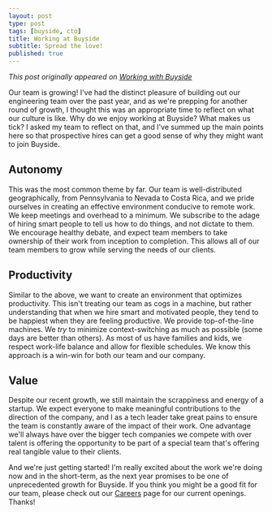 ```yaml
---
layout: post
type: post
tags: [buyside, cto]
title: Working at Buyside
subtitle: Spread the love! 
published: true
---
```


*This post originally appeared on [Working with Buyside](https://getbuyside.com/working-at-buyside/)*

Our team is growing! I've had the distinct pleasure of building out our engineering team over the past year, and as we're prepping for another round of growth, I thought this was an appropriate time to reflect on what our culture is like. Why do we enjoy working at Buyside? What makes us tick? I asked my team to reflect on that, and I've summed up the main points here so that prospective hires can get a good sense of why they might want to join Buyside.

## Autonomy

This was the most common theme by far.  Our team is well-distributed geographically, from Pennsylvania to Nevada to Costa Rica, and we pride ourselves in creating an effective environment conducive to remote work.  We keep meetings and overhead to a minimum.  We subscribe to the adage of hiring smart people to tell us how to do things, and not dictate to them.  We encourage healthy debate, and expect team members to take ownership of their work from inception to completion.  This allows all of our team members to grow while serving the needs of our clients.

## Productivity

Similar to the above, we want to create an environment that optimizes productivity.  This isn't treating our team as cogs in a machine, but rather understanding that when we hire smart and motivated people, they tend to be happiest when they are feeling productive.  We provide top-of-the-line machines.  We *try* to minimize context-switching as much as possible (some days are better than others).  As most of us have families and kids, we respect work-life balance and allow for flexible schedules.  We know this approach is a win-win for both our team and our company.

## Value

Despite our recent growth, we still maintain the scrappiness and energy of a startup.  We expect everyone to make meaningful contributions to the direction of the company, and I as a tech leader take great pains to ensure the team is constantly aware of the impact of their work.  One advantage we'll always have over the bigger tech companies we compete with over talent is offering the opportunity to be part of a special team that's offering real tangible value to their clients.

And we're just getting started!  I'm really excited about the work we're doing now and in the short-term, as the next year promises to be one of unprecedented growth for Buyside.  If you think you might be a good fit for our team, please check out our [Careers](https://getbuyside.com/careers/) page for our current openings.  Thanks!
